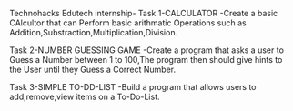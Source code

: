 Technohacks Edutech internship- Task 1-CALCULATOR  -Create a basic CAlcultor that can Perform basic arithmatic Operations such as Addition,Substraction,Multiplication,Division.

Task 2-NUMBER GUESSING GAME -Create a program that asks a user to Guess a Number between 1 to 100,The program then should give hints to the User until they Guess a Correct Number.

Task 3-SIMPLE TO-DD-LIST -Build a program that allows users to add,remove,view items on a To-Do-List.
